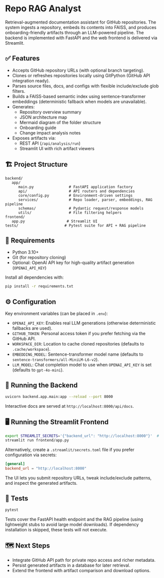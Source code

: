 # Repo RAG Analyst

Retrieval-augmented documentation assistant for GitHub repositories. The system ingests a repository, embeds its contents into FAISS, and produces onboarding-friendly artifacts through an LLM-powered pipeline. The backend is implemented with FastAPI and the web frontend is delivered via Streamlit.

## ✅ Features

- Accepts GitHub repository URLs (with optional branch targeting).
- Clones or refreshes repositories locally using GitPython (GitHub API integration ready).
- Parses source files, docs, and configs with flexible include/exclude glob filters.
- Builds a FAISS-based semantic index using sentence-transformer embeddings (deterministic fallback when models are unavailable).
- Generates:
  - Repository overview summary
  - JSON architecture map
  - Mermaid diagram of the folder structure
  - Onboarding guide
  - Change impact analysis notes
- Exposes artifacts via:
  - REST API (`/api/analysis/run`)
  - Streamlit UI with rich artifact viewers

## 🏗️ Project Structure

```
backend/
   app/
      main.py                # FastAPI application factory
      api/                   # API routers and dependencies
      core/config.py         # Environment-driven settings
      services/              # Repo loader, parser, embeddings, RAG pipeline
      schemas/               # Pydantic request/response models
      utils/                 # File filtering helpers
frontend/
   app.py                   # Streamlit UI
tests/                     # Pytest suite for API + RAG pipeline
```

## 🔧 Requirements

- Python 3.10+
- Git (for repository cloning)
- Optional: OpenAI API key for high-quality artifact generation (`OPENAI_API_KEY`)

Install all dependencies with:

```bash
pip install -r requirements.txt
```

## ⚙️ Configuration

Key environment variables (can be placed in `.env`):

- `OPENAI_API_KEY`: Enables real LLM generations (otherwise deterministic fallbacks are used).
- `GITHUB_TOKEN`: Personal access token if you prefer fetching via the GitHub API.
- `WORKSPACE_DIR`: Location to cache cloned repositories (defaults to `.cache/workspace`).
- `EMBEDDING_MODEL`: Sentence-transformer model name (defaults to `sentence-transformers/all-MiniLM-L6-v2`).
- `LLM_MODEL`: Chat completion model to use when `OPENAI_API_KEY` is set (defaults to `gpt-4o-mini`).

## 🚀 Running the Backend

```bash
uvicorn backend.app.main:app --reload --port 8000
```

Interactive docs are served at `http://localhost:8000/api/docs`.

## 🖥️ Running the Streamlit Frontend

```bash
export STREAMLIT_SECRETS='{"backend_url": "http://localhost:8000"}'  # optional override
streamlit run frontend/app.py
```

Alternatively, create a `.streamlit/secrets.toml` file if you prefer configuration via secrets:

```toml
[general]
backend_url = "http://localhost:8000"
```

The UI lets you submit repository URLs, tweak include/exclude patterns, and inspect the generated artifacts.

## 🧪 Tests

```bash
pytest
```

Tests cover the FastAPI health endpoint and the RAG pipeline (using lightweight stubs to avoid large model downloads). If dependency installation is skipped, these tests will not execute.

## 🗺️ Next Steps

- Integrate GitHub API path for private repo access and richer metadata.
- Persist generated artifacts in a database for later retrieval.
- Extend the frontend with artifact comparison and download options.
